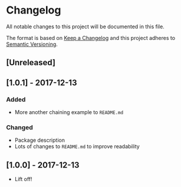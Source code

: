 # Changelog
All notable changes to this project will be documented in this file.

The format is based on [Keep a Changelog](http://keepachangelog.com/en/1.0.0/)
and this project adheres to [Semantic Versioning](http://semver.org/spec/v2.0.0.html).

## [Unreleased]

## [1.0.1] - 2017-12-13
### Added
- More another chaining example to `README.md`
### Changed
- Package description
- Lots of changes to `README.md` to improve readability

## [1.0.0] - 2017-12-13
- Lift off!